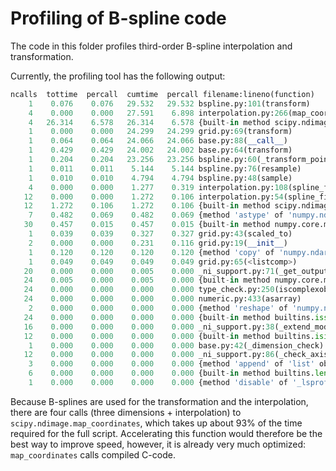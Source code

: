 # Profiling of B-spline code

The code in this folder profiles third-order B-spline interpolation and transformation.

Currently, the profiling tool has the following output:

```python  
ncalls  tottime  percall  cumtime  percall filename:lineno(function)
    1    0.076    0.076   29.532   29.532 bspline.py:101(transform)
    4    0.000    0.000   27.591    6.898 interpolation.py:266(map_coordinates)
    4   26.314    6.578   26.314    6.578 {built-in method scipy.ndimage._nd_image.geometric_transform}
    1    0.000    0.000   24.299   24.299 grid.py:69(transform)
    1    0.064    0.064   24.066   24.066 base.py:88(__call__)
    1    0.429    0.429   24.002   24.002 base.py:64(transform)
    1    0.204    0.204   23.256   23.256 bspline.py:60(_transform_points)
    1    0.011    0.011    5.144    5.144 bspline.py:76(resample)
    1    0.010    0.010    4.794    4.794 bspline.py:48(sample)
    4    0.000    0.000    1.277    0.319 interpolation.py:108(spline_filter)
   12    0.000    0.000    1.272    0.106 interpolation.py:54(spline_filter1d)
   12    1.272    0.106    1.272    0.106 {built-in method scipy.ndimage._nd_image.spline_filter1d}
    7    0.482    0.069    0.482    0.069 {method 'astype' of 'numpy.ndarray' objects}
   30    0.457    0.015    0.457    0.015 {built-in method numpy.core.multiarray.array}
    1    0.039    0.039    0.327    0.327 grid.py:43(scaled_to)
    2    0.000    0.000    0.231    0.116 grid.py:19(__init__)
    1    0.120    0.120    0.120    0.120 {method 'copy' of 'numpy.ndarray' objects}
    1    0.049    0.049    0.049    0.049 grid.py:65(<listcomp>)
   20    0.000    0.000    0.005    0.000 _ni_support.py:71(_get_output)
   24    0.005    0.000    0.005    0.000 {built-in method numpy.core.multiarray.zeros}
   24    0.000    0.000    0.000    0.000 type_check.py:250(iscomplexobj)
   24    0.000    0.000    0.000    0.000 numeric.py:433(asarray)
    2    0.000    0.000    0.000    0.000 {method 'reshape' of 'numpy.ndarray' objects}
   24    0.000    0.000    0.000    0.000 {built-in method builtins.issubclass}
   16    0.000    0.000    0.000    0.000 _ni_support.py:38(_extend_mode_to_code)
   12    0.000    0.000    0.000    0.000 {built-in method builtins.isinstance}
    1    0.000    0.000    0.000    0.000 base.py:42(_dimension_check)
   12    0.000    0.000    0.000    0.000 _ni_support.py:86(_check_axis)
    3    0.000    0.000    0.000    0.000 {method 'append' of 'list' objects}
    6    0.000    0.000    0.000    0.000 {built-in method builtins.len}
    1    0.000    0.000    0.000    0.000 {method 'disable' of '_lsprof.Profiler' objects}
```

Because B-splines are used for the transformation and the interpolation, there are four calls (three dimensions + interpolation) to `scipy.ndimage.map_coordinates`, which takes up about 93% of the time required for the full script. Accelerating this function would therefore be the best way to improve speed, however, it is already very much optimized: `map_coordinates` calls compiled C-code.
